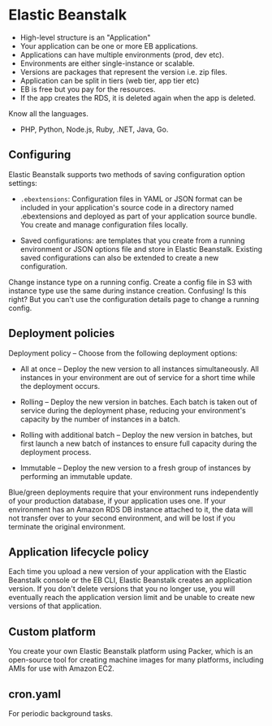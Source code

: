 # Elastic Beanstalk

- High-level structure is an "Application"
- Your application can be one or more EB applications.
- Applications can have multiple environments (prod, dev etc).
- Environments are either single-instance or scalable.
- Versions are packages that represent the version i.e. zip files.
- Application can be split in tiers (web tier, app tier etc)
- EB is free but you pay for the resources.
- If the app creates the RDS, it is deleted again when the app is deleted.

Know all the languages.

- PHP, Python, Node.js, Ruby, .NET, Java, Go.

## Configuring

Elastic Beanstalk supports two methods of saving configuration option settings:

- `.ebextensions`: Configuration files in YAML or JSON format can be included in your application's source code in a directory named .ebextensions and deployed as part of your application source bundle. You create and manage configuration files locally.

- Saved configurations: are templates that you create from a running environment or JSON options file and store in Elastic Beanstalk. Existing saved configurations can also be extended to create a new configuration.

Change instance type on a running config. Create a config file in S3 with instance type use the same during instance creation. Confusing! Is this right? But you can't use the configuration details page to change a running config.

## Deployment policies

Deployment policy – Choose from the following deployment options:

- All at once – Deploy the new version to all instances simultaneously. All instances in your environment are out of service for a short time while the deployment occurs.

- Rolling – Deploy the new version in batches. Each batch is taken out of service during the deployment phase, reducing your environment's capacity by the number of instances in a batch.

- Rolling with additional batch – Deploy the new version in batches, but first launch a new batch of instances to ensure full capacity during the deployment process.

- Immutable – Deploy the new version to a fresh group of instances by performing an immutable update.

Blue/green deployments require that your environment runs independently of your production database, if your application uses one. If your environment has an Amazon RDS DB instance attached to it, the data will not transfer over to your second environment, and will be lost if you terminate the original environment.

## Application lifecycle policy

Each time you upload a new version of your application with the Elastic Beanstalk console or the EB CLI, Elastic Beanstalk creates an application version. If you don't delete versions that you no longer use, you will eventually reach the application version limit and be unable to create new versions of that application.

## Custom platform

You create your own Elastic Beanstalk platform using Packer, which is an open-source tool for creating machine images for many platforms, including AMIs for use with Amazon EC2.

## cron.yaml

For periodic background tasks.
